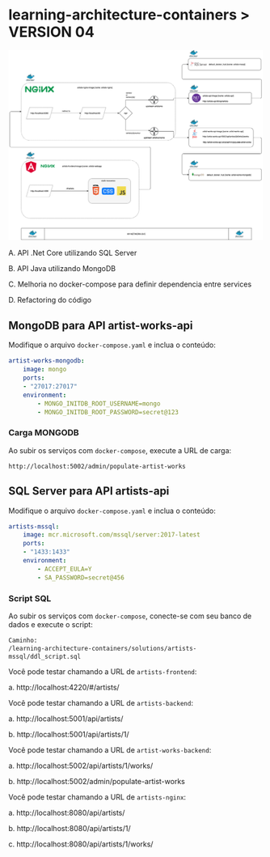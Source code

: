 # learning-architecture-containers > VERSION 04

![Architecture](../img/solution-v04.png)

A. API .Net Core utilizando SQL Server

B. API Java utilizando MongoDB

C. Melhoria no docker-compose para definir dependencia entre services

D. Refactoring do código

## MongoDB para API artist-works-api

Modifique o arquivo `docker-compose.yaml` e inclua o conteúdo:

```yaml
artist-works-mongodb:
    image: mongo
    ports:
    - "27017:27017"
    environment: 
        - MONGO_INITDB_ROOT_USERNAME=mongo
        - MONGO_INITDB_ROOT_PASSWORD=secret@123
```

### Carga MONGODB

Ao subir os serviços com `docker-compose`, execute a URL de carga:

```
http://localhost:5002/admin/populate-artist-works
```

## SQL Server para API artists-api

Modifique o arquivo `docker-compose.yaml` e inclua o conteúdo:

```yaml
artists-mssql:
    image: mcr.microsoft.com/mssql/server:2017-latest
    ports:
    - "1433:1433"
    environment: 
        - ACCEPT_EULA=Y
        - SA_PASSWORD=secret@456
```

### Script SQL

Ao subir os serviços com `docker-compose`, conecte-se com seu banco de dados e execute o script:

```
Caminho:
/learning-architecture-containers/solutions/artists-mssql/ddl_script.sql
```


Você pode testar chamando a URL de `artists-frontend`: 

a. http://localhost:4220/#/artists/

Você pode testar chamando a URL de `artists-backend`: 

a. http://localhost:5001/api/artists/

b. http://localhost:5001/api/artists/1/


Você pode testar chamando a URL de `artist-works-backend`: 

a. http://localhost:5002/api/artists/1/works/

b. http://localhost:5002/admin/populate-artist-works


Você pode testar chamando a URL de `artists-nginx`:  

a. http://localhost:8080/api/artists/

b. http://localhost:8080/api/artists/1/

c. http://localhost:8080/api/artists/1/works/

